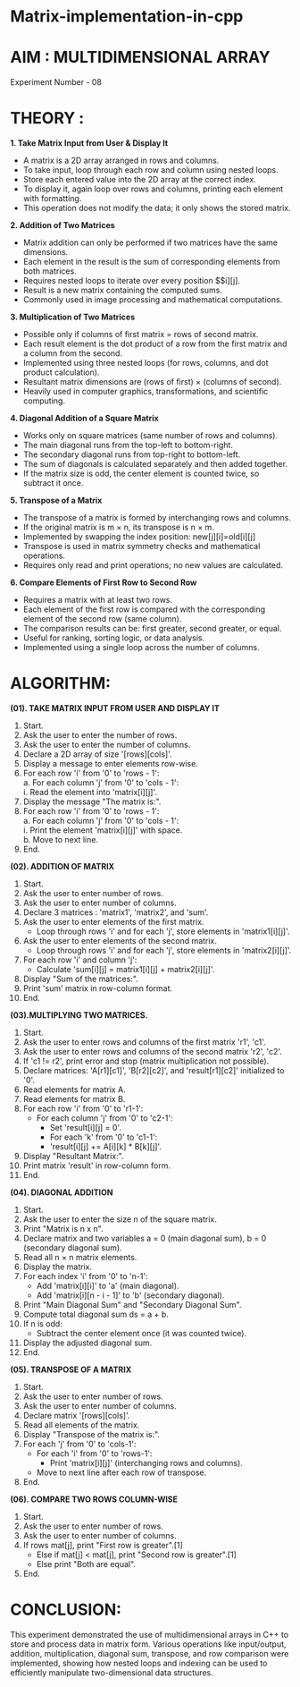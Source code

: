 # Matrix-implementation-in-cpp
# AIM : MULTIDIMENSIONAL ARRAY 
Experiment Number - 08


# THEORY :
**1. Take Matrix Input from User & Display It**
- A matrix is a 2D array arranged in rows and columns.
- To take input, loop through each row and column using nested loops.
- Store each entered value into the 2D array at the correct index.
- To display it, again loop over rows and columns, printing each element with formatting.
- This operation does not modify the data; it only shows the stored matrix.

**2. Addition of Two Matrices**
- Matrix addition can only be performed if two matrices have the same dimensions.
- Each element in the result is the sum of corresponding elements from both matrices.
- Requires nested loops to iterate over every position $$i][j].
- Result is a new matrix containing the computed sums.
- Commonly used in image processing and mathematical computations.

**3. Multiplication of Two Matrices**
- Possible only if columns of first matrix = rows of second matrix.
- Each result element is the dot product of a row from the first matrix and a column from the second.
- Implemented using three nested loops (for rows, columns, and dot product calculation).
- Resultant matrix dimensions are (rows of first) × (columns of second).
- Heavily used in computer graphics, transformations, and scientific computing.

**4. Diagonal Addition of a Square Matrix**
- Works only on square matrices (same number of rows and columns).
- The main diagonal runs from the top-left to bottom-right.
- The secondary diagonal runs from top-right to bottom-left.
- The sum of diagonals is calculated separately and then added together.
- If the matrix size is odd, the center element is counted twice, so subtract it once.

**5. Transpose of a Matrix**
- The transpose of a matrix is formed by interchanging rows and columns.
- If the original matrix is m × n, its transpose is n × m.
- Implemented by swapping the index position: new[j][i]=old[i][j]
- Transpose is used in matrix symmetry checks and mathematical operations.
- Requires only read and print operations; no new values are calculated.

**6. Compare Elements of First Row to Second Row**
- Requires a matrix with at least two rows.
- Each element of the first row is compared with the corresponding element of the second row (same column).
- The comparison results can be: first greater, second greater, or equal.
- Useful for ranking, sorting logic, or data analysis.
- Implemented using a single loop across the number of columns.

# ALGORITHM:

**(01). TAKE MATRIX INPUT FROM USER AND DISPLAY IT**
1. Start.
2. Ask the user to enter the number of rows.
3. Ask the user to enter the number of columns.
4. Declare a 2D array of size '[rows][cols]'.
5. Display a message to enter elements row-wise.
6. For each row 'i' from '0' to 'rows - 1':  
   a. For each column 'j' from '0' to 'cols - 1':  
      i. Read the element into 'matrix[i][j]'.
7. Display the message "The matrix is:".
8. For each row 'i' from '0' to 'rows - 1':  
   a. For each column 'j' from '0' to 'cols - 1':  
      i. Print the element 'matrix[i][j]' with space.  
   b. Move to next line.
9. End.

**(02). ADDITION OF MATRIX**
1. Start.
2. Ask the user to enter number of rows.
3. Ask the user to enter number of columns.
4. Declare 3 matrices : 'matrix1', 'matrix2', and 'sum'.
5. Ask the user to enter elements of the first matrix.  
   - Loop through rows 'i' and for each 'j', store elements in 'matrix1[i][j]'.
6. Ask the user to enter elements of the second matrix.  
   - Loop through rows 'i' and for each 'j', store elements in 'matrix2[i][j]'.
7. For each row 'i' and column 'j':  
   - Calculate 'sum[i][j] = matrix1[i][j] + matrix2[i][j]'.
8. Display "Sum of the matrices:".
9. Print 'sum' matrix in row-column format.
10. End.

**(03).MULTIPLYING TWO MATRICES.**

1. Start.
2. Ask the user to enter rows and columns of the first matrix 'r1', 'c1'.
3. Ask the user to enter rows and columns of the second matrix 'r2', 'c2'.
4. If 'c1 != r2', print error and stop (matrix multiplication not possible).
5. Declare matrices: 'A[r1][c1]', 'B[r2][c2]', and 'result[r1][c2]' initialized to '0'.
6. Read elements for matrix A.
7. Read elements for matrix B.
8. For each row 'i' from '0' to 'r1-1':
   - For each column 'j' from '0' to 'c2-1':
     - Set 'result[i][j] = 0'.
     - For each 'k' from '0' to 'c1-1':
     - 'result[i][j] += A[i][k] * B[k][j]'.
9. Display "Resultant Matrix:".
10. Print matrix 'result' in row-column form.
11. End.

**(04). DIAGONAL ADDITION**

1. Start.
2. Ask the user to enter the size n of the square matrix.
3. Print "Matrix is n x n".
4. Declare matrix and two variables a = 0 (main diagonal sum), b = 0 (secondary diagonal sum).
5. Read all n × n matrix elements.
6. Display the matrix.
7. For each index 'i' from '0' to 'n-1':
   - Add 'matrix[i][i]' to 'a' (main diagonal).
   - Add 'matrix[i][n - i - 1]' to 'b' (secondary diagonal).
8. Print "Main Diagonal Sum" and "Secondary Diagonal Sum".
9. Compute total diagonal sum ds = a + b.
10. If n is odd:
    - Subtract the center element once (it was counted twice).
11. Display the adjusted diagonal sum.
12. End.

**(05). TRANSPOSE OF A MATRIX**
1. Start.
2. Ask the user to enter number of rows.
3. Ask the user to enter number of columns.
4. Declare matrix '[rows][cols]'.
5. Read all elements of the matrix.
6. Display "Transpose of the matrix is:".
7. For each 'j' from '0' to 'cols-1':
   - For each 'i' from '0' to 'rows-1':
     - Print 'matrix[i][j]' (interchanging rows and columns).
   - Move to next line after each row of transpose.
8. End.

**(06). COMPARE TWO ROWS COLUMN-WISE**
1. Start.
2. Ask the user to enter number of rows.
3. Ask the user to enter number of columns.
4. If rows  mat[j], print "First row is greater".[1]
   - Else if mat[j] < mat[j], print "Second row is greater".[1]
   - Else print "Both are equal".
9. End.

# CONCLUSION:
This experiment demonstrated the use of multidimensional arrays in C++ to store and process data in matrix form. Various operations like input/output, addition, multiplication, diagonal sum, transpose, and row comparison were implemented, showing how nested loops and indexing can be used to efficiently manipulate two-dimensional data structures.
